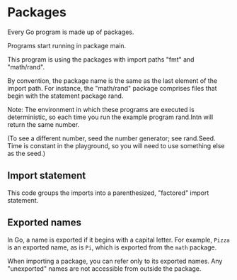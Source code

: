# Packages

Every Go program is made up of packages.

Programs start running in package main.

This program is using the packages with import paths "fmt" and "math/rand".

By convention, the package name is the same as the last element of the import path. For instance, the "math/rand" package comprises files that begin with the statement package rand.

Note: The environment in which these programs are executed is deterministic, so each time you run the example program rand.Intn will return the same number.

(To see a different number, seed the number generator; see rand.Seed. Time is constant in the playground, so you will need to use something else as the seed.)

## Import statement
This code groups the imports into a parenthesized, "factored" import statement.

## Exported names
In Go, a name is exported if it begins with a capital letter. For example, `Pizza` is an exported name, as is `Pi`, which is exported from the `math` package.

When importing a package, you can refer only to its exported names. Any "unexported" names are not accessible from outside the package.